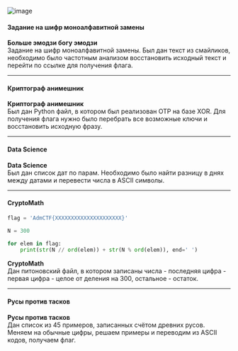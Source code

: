 ![image](https://github.com/user-attachments/assets/e8e96501-4893-466d-a214-271d4deb9800)

#### Задание на шифр моноалфавитной замены

**Больше эмодзи богу эмодзи**  
Задание на шифр моноалфавитной замены. Был дан текст из смайликов, необходимо было частотным анализом восстановить исходный текст и перейти по ссылке для получения флага.

---

#### Криптограф анимешник

**Криптограф анимешник**  
Был дан Python файл, в котором был реализован OTP на базе XOR. Для получения флага нужно было перебрать все возможные ключи и восстановить исходную фразу.

---

#### Data Science

**Data Science**  
Был дан список дат по парам. Необходимо было найти разницу в днях между датами и перевести числа в ASCII символы.

---

#### CryptoMath

```python
flag = 'AdmCTF{XXXXXXXXXXXXXXXXXXXXX}'

N = 300

for elem in flag:
    print(str(N // ord(elem)) + str(N % ord(elem)), end=' ')
```

**CryptoMath**  
Дан питоновский файл, в котором записаны числа - последняя цифра - первая цифра - целое от деления на 300, остальное - остаток.

---

#### Русы против тасков

**Русы против тасков**  
Дан список из 45 примеров, записанных счётом древних русов. Меняем на обычные цифры, решаем примеры и переводим из ASCII кодов, получаем флаг.
